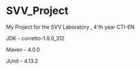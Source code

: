 # SVV_Project
My Project for the SVV Laboratory , 4'th year CTI-EN

JDK - corretto-1.8.0_312

Maven - 4.0.0

JUnit - 4.13.2

